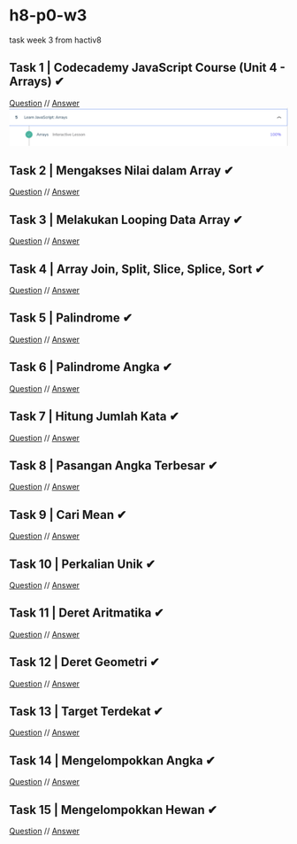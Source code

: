# h8-p0-w3
task week 3 from hactiv8

## Task 1 | Codecademy JavaScript Course (Unit 4 - Arrays) ✔
[Question](https://www.codecademy.com/learn) 
//
[Answer](https://github.com/dzakki/h8-p0-w3/blob/master/excercise-1.png)
![Answer](https://raw.githubusercontent.com/dzakki/h8-p0-w3/master/excercise-1.png)

## Task 2 | Mengakses Nilai dalam Array ✔
[Question](https://github.com/hacktiv8/phase-0-activities/blob/master/modules/anchor-akses-array.md)
//
[Answer](https://github.com/dzakki/h8-p0-w3/blob/master/excercise-2.js)

## Task 3 | Melakukan Looping Data Array ✔
[Question](https://github.com/hacktiv8/phase-0-activities/blob/master/modules/anchor-loop-array.md)
//
[Answer](https://github.com/dzakki/h8-p0-w3/blob/master/excercise-3.js)

## Task 4 | Array Join, Split, Slice, Splice, Sort ✔
[Question](https://github.com/hacktiv8/phase-0-activities/blob/master/modules/anchor-mixed-array.md)
//
[Answer](https://github.com/dzakki/h8-p0-w3/blob/master/excercise-4.js)

## Task 5 | Palindrome ✔
[Question](https://github.com/hacktiv8/phase-0-activities/blob/master/modules/challenge-palindrome.md)
//
[Answer](https://github.com/dzakki/h8-p0-w3/blob/master/excercise-5.js)

## Task 6 | Palindrome Angka ✔
[Question](https://github.com/hacktiv8/phase-0-activities/blob/master/modules/challenge-palindrome-angka.md)
//
[Answer](https://github.com/dzakki/h8-p0-w3/blob/master/excercise-6.js)

## Task 7 | Hitung Jumlah Kata ✔
[Question](https://github.com/hacktiv8/phase-0-activities/blob/master/modules/challenge-hitung-jumlah-kata.md)
//
[Answer](https://github.com/dzakki/h8-p0-w3/blob/master/excercise-7.js)

## Task 8 | Pasangan Angka Terbesar ✔
[Question](https://github.com/hacktiv8/phase-0-activities/blob/master/modules/challenge-pasangan-terbesar.md)
//
[Answer](https://github.com/dzakki/h8-p0-w3/blob/master/excercise-8.js)

## Task 9 | Cari Mean ✔
[Question](https://github.com/hacktiv8/phase-0-activities/blob/master/modules/challenge-cari-mean.md)
//
[Answer](https://github.com/dzakki/h8-p0-w3/blob/master/excercise-9.js)

## Task 10 | Perkalian Unik ✔
[Question](https://github.com/hacktiv8/phase-0-activities/blob/master/modules/challenge-perkalian-unik.md)
//
[Answer](https://github.com/dzakki/h8-p0-w3/blob/master/excercise-10.js)

## Task 11 | Deret Aritmatika ✔
[Question](https://github.com/hacktiv8/phase-0-activities/blob/master/modules/challenge-deret-aritmatika.md)
//
[Answer](https://github.com/dzakki/h8-p0-w3/blob/master/excercise-11.js)

## Task 12 | Deret Geometri ✔
[Question](https://github.com/hacktiv8/phase-0-activities/blob/master/modules/challenge-deret-geometri.md)
//
[Answer](https://github.com/dzakki/h8-p0-w3/blob/master/excercise-12.js)

## Task 13 | Target Terdekat ✔
[Question](https://github.com/hacktiv8/phase-0-activities/blob/master/modules/challenge-target-terdekat.md)
//
[Answer](https://github.com/dzakki/h8-p0-w3/blob/master/excercise-13.js)

## Task 14 | Mengelompokkan Angka ✔
[Question](https://github.com/hacktiv8/phase-0-activities/blob/master/modules/challenge-kelompok-angka.md)
//
[Answer](https://github.com/dzakki/h8-p0-w3/blob/master/excercise-14.js)

## Task 15 | Mengelompokkan Hewan ✔
[Question](https://github.com/hacktiv8/phase-0-activities/blob/master/modules/challenge-kelompok-hewan.md)
//
[Answer](https://github.com/dzakki/h8-p0-w3/blob/master/excercise-15.js)